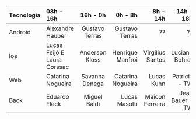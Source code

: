 | Tecnologia |   08h - 16h | 16h - 0h | 0h - 8h | 8h - 14h |  14h - 18h |
| :------------ | :------------ |:---------------:| -----:| -----:| -----:|
| Android | Alexandre Hauber | Gustavo Terras | Gustavo Terras |  ?? |?? |
| Ios | Lucas Feijó E  Laura Corssac | Anderson Kloss |   Henrique Manfroi |Virgilius Santos |Luciano Bohrer |
| Web | Catarina Nogueira | Savanna Denega |   Catarina Nogueira |Lucas Kuhn | Patricia - TW |
| Back | Eduardo Fleck  |Miguel Baldi | Lucas Masotti|Maicon Ferreira |Jean Bauer -TW |
